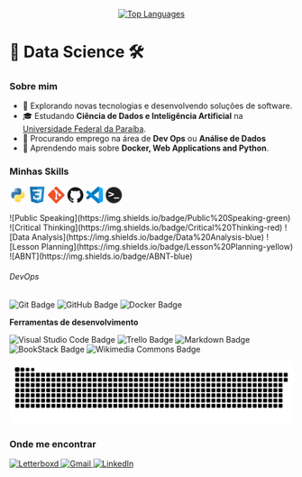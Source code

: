 

<p align="center">
  <a href="https://github.com/anuraghazra/github-readme-stats">
    <img src="https://github-readme-stats.vercel.app/api/top-langs/?username=rodhfr&layout=compact&langs_count=8&theme=dark&size_weight=0.5&count_weight=0.5" alt="Top Languages" />
  </a>
</p>

<h1 align="left">🚀 Data Science 🛠️</h1>



<h3>Sobre mim</h3>

- 🤔 Explorando novas tecnologias e desenvolvendo soluções de software.
- 🎓 Estudando **Ciência de Dados e Inteligência Artificial** na <a href="https://sigaa.ufpb.br/sigaa/public/curso/portal.jsf?id=14289031&lc=pt_BR">Universidade Federal da Paraíba</a>.
- 💼 Procurando emprego na área de **Dev Ops** ou **Análise de Dados** 
- 🌱 Aprendendo mais sobre **Docker, Web Applications and Python**.

<h3>Minhas Skills</h3>

<p align="left">
  <img src="https://raw.githubusercontent.com/devicons/devicon/master/icons/python/python-original.svg" width="30" height="30" alt="Isa-Python">
  <img src="https://raw.githubusercontent.com/devicons/devicon/master/icons/css3/css3-original.svg" width="30" height="30" alt="Isa-CSS">
  <img src="https://raw.githubusercontent.com/devicons/devicon/master/icons/git/git-plain.svg" width="30" height="30" alt="Isa-git">
  <img src="https://raw.githubusercontent.com/devicons/devicon/master/icons/github/github-original.svg" width="30" height="30" alt="Isa-github">
  <img src="https://raw.githubusercontent.com/devicons/devicon/master/icons/vscode/vscode-original.svg" width="30" height="30" alt="Isa-vscode">
  <img src="https://raw.githubusercontent.com/github/explore/80688e429a7d4ef2fca1e82350fe8e3517d3494d/topics/terminal/terminal.png" width="30" height="30" alt="Isa-terminal">
</p>
![Public Speaking](https://img.shields.io/badge/Public%20Speaking-green)
![Critical Thinking](https://img.shields.io/badge/Critical%20Thinking-red)
![Data Analysis](https://img.shields.io/badge/Data%20Analysis-blue)
![Lesson Planning](https://img.shields.io/badge/Lesson%20Planning-yellow)
![ABNT](https://img.shields.io/badge/ABNT-blue)



<h6>DevOps</h6>

![Git Badge](https://img.shields.io/badge/Git-F05032?logo=git&logoColor=fff&style=flat)
![GitHub Badge](https://img.shields.io/badge/GitHub-181717?logo=github&logoColor=fff&style=flat)
![Docker Badge](https://img.shields.io/badge/Docker-2496ED?logo=docker&logoColor=fff&style=flat)


**Ferramentas de desenvolvimento**

![Visual Studio Code Badge](https://img.shields.io/badge/Visual%20Studio%20Code-007ACC?logo=visualstudiocode&logoColor=fff&style=flat)
![Trello Badge](https://img.shields.io/badge/Trello-0052CC?logo=trello&logoColor=fff&style=flat)
![Markdown Badge](https://img.shields.io/badge/Markdown-000?logo=markdown&logoColor=fff&style=flat)
![BookStack Badge](https://img.shields.io/badge/BookStack-0288D1?logo=bookstack&logoColor=fff&style=flat)
![Wikimedia Commons Badge](https://img.shields.io/badge/Wikimedia%20Commons-069?logo=wikimediacommons&logoColor=fff&style=flat)
<br/>

<p align="center">
  <img src="https://github.com/rodhfr/rodhfr/blob/main/snake.svg" alt="Snake animation">
</p>

<h3>Onde me encontrar</h3>

<p align="left">
  <a href="https://letterboxd.com/RodolfoFranca/" target="_blank">
    <img src="https://img.shields.io/badge/Letterboxd-202830.svg?style=for-the-badge&logo=Letterboxd&logoColor=white" target="_blank" alt="Letterboxd">
  </a>
  <a href="mailto:souzafrodolfo@gmail.com">
    <img src="https://img.shields.io/badge/Gmail-EA4335.svg?style=for-the-badge&logo=Gmail&logoColor=white" target="_blank" alt="Gmail">
  </a>
  <a href="https://www.linkedin.com/in/rodolfo-fran%C3%A7a-de-souza-28b55a286/" target="_blank">
    <img src="https://img.shields.io/badge/LinkedIn-0A66C2.svg?style=for-the-badge&logo=LinkedIn&logoColor=white" target="_blank" alt="LinkedIn">
  </a>
</p>
